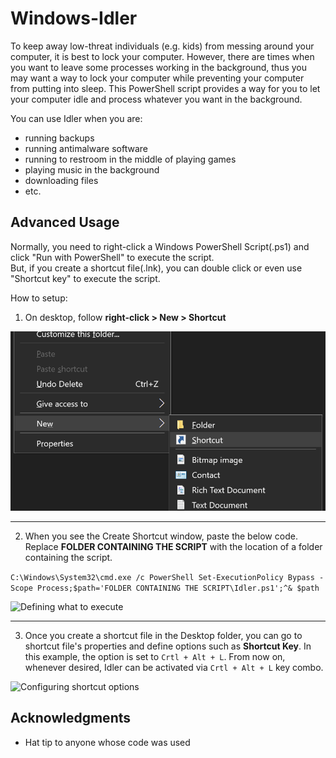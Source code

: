 # Windows-Idler

To keep away low-threat individuals (e.g. kids) from messing around your computer, it is best to lock your computer.
However, there are times when you want to leave some processes working in the background, thus you may want a way to lock your computer while preventing your computer from putting into sleep. This PowerShell script provides a way for you to let your computer idle and process whatever you want in the background.

You can use Idler when you are:
* running backups
* running antimalware software
* running to restroom in the middle of playing games
* playing music in the background
* downloading files
* etc.

## Advanced Usage

Normally, you need to right-click a Windows PowerShell Script(.ps1) and click "Run with PowerShell" to execute the script.  
But, if you create a shortcut file(.lnk), you can double click or even use "Shortcut key" to execute the script.  

How to setup:  

1. On desktop, follow **right-click > New > Shortcut**  

<img src="./assets/01.png" width="600" alt="Creating a shortcut file"/>

---

2. When you see the Create Shortcut window, paste the below code.  
Replace **FOLDER CONTAINING THE SCRIPT** with the location of a folder containing the script.  

```C:\Windows\System32\cmd.exe /c PowerShell Set-ExecutionPolicy Bypass -Scope Process;$path='FOLDER CONTAINING THE SCRIPT\Idler.ps1';^& $path```

<img src="./assets/02.png" width="600" alt="Defining what to execute"/>
  
---

3. Once you create a shortcut file in the Desktop folder, you can go to shortcut file's properties and define options such as **Shortcut Key**. In this example, the option is set to `Crtl + Alt + L`. From now on, whenever desired, Idler can be activated via `Crtl + Alt + L` key combo.

<img src="./assets/03.png" width="400" alt="Configuring shortcut options"/>
  
## Acknowledgments

* Hat tip to anyone whose code was used
